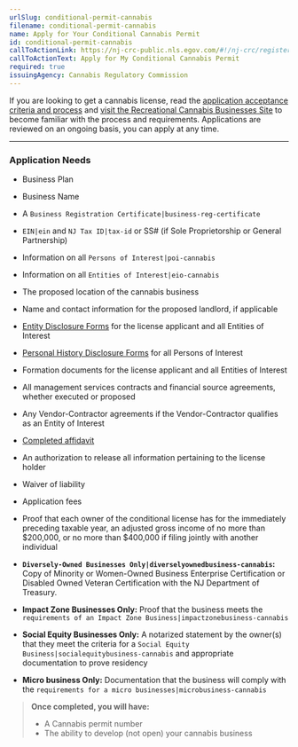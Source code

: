 ```yaml
---
urlSlug: conditional-permit-cannabis
filename: conditional-permit-cannabis
name: Apply for Your Conditional Cannabis Permit
id: conditional-permit-cannabis
callToActionLink: https://nj-crc-public.nls.egov.com/#!/nj-crc/register
callToActionText: Apply for My Conditional Cannabis Permit
required: true
issuingAgency: Cannabis Regulatory Commission
---
```

If you are looking to get a cannabis license, read the [application acceptance criteria and process](https://www.nj.gov/cannabis/documents/businesses/personal-use/Final%20Notice%20of%20Application%20Acceptance.pdf) and [visit the Recreational Cannabis Businesses Site](https://www.nj.gov/cannabis/businesses/index.shtml) to become familiar with the process and requirements. Applications are reviewed on an ongoing basis, you can apply at any time.

---
### Application Needs
- Business Plan
- Business Name
- A `Business Registration Certificate|business-reg-certificate`
- `EIN|ein` and `NJ Tax ID|tax-id` or SS# (if Sole Proprietorship or General Partnership)
- Information on all `Persons of Interest|poi-cannabis`
- Information on all `Entities of Interest|eio-cannabis`
- The proposed location of the cannabis business
- Name and contact information for the proposed landlord, if applicable
- [Entity Disclosure Forms](https://www.nj.gov/cannabis/documents/businesses/personal-use/CRC%20Entity%20Disclosure%20Form%20Fillable.pdf) for the license applicant and all Entities of Interest
- [Personal History Disclosure Forms](https://www.nj.gov/cannabis/documents/businesses/personal-use/Personal%20History%20Disclosure%20Form.pdf) for all Persons of Interest
- Formation documents for the license applicant and all Entities of Interest
- All management services contracts and financial source agreements, whether executed or proposed
- Any Vendor-Contractor agreements if the Vendor-Contractor qualifies as an Entity of Interest
- [Completed affidavit](https://www.nj.gov/cannabis/documents/businesses/personal-use/Cannabis%20Business%20Applicant%20Affidavit%20Waiver%20Release.pdf)
- An authorization to release all information pertaining to the license holder
- Waiver of liability
- Application fees
- Proof that each owner of the conditional license has for the immediately preceding taxable year, an adjusted gross income of no more than $200,000, or no more than $400,000 if filing jointly with another individual
  
- **`Diversely-Owned Businesses Only|diverselyownedbusiness-cannabis`:** Copy of Minority or Women-Owned Business Enterprise Certification or Disabled Owned Veteran Certification with the NJ Department of Treasury.

 - **Impact Zone Businesses Only:** Proof that the business meets the `requirements of an Impact Zone Business|impactzonebusiness-cannabis`

 - **Social Equity Businesses Only:**
  A notarized statement by the owner(s) that they meet the
  criteria for a `Social Equity Business|socialequitybusiness-cannabis` and appropriate documentation to prove residency

 - **Micro business Only:** Documentation that the business will comply with the `requirements for a micro businesses|microbusiness-cannabis`

> **Once completed, you will have:**
>
> - A Cannabis permit number
> - The ability to develop (not open) your cannabis business
